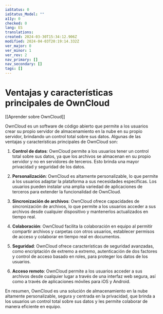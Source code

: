 ```yaml
---
iaStatus: 0
iaStatus_Model: ""
a11y: 0
checked: 0
lang: ES
translations: 
created: 2024-03-30T15:34:12.906Z
modified: 2024-04-03T20:19:14.332Z
ver_major: 0
ver_minor: 1
ver_rev: 2
nav_primary: []
nav_secondary: []
tags: []
---
```

# Ventajas y características principales de OwnCloud

[[Aprender sobre OwnCloud]]

OwnCloud es un software de código abierto que permite a los usuarios crear su propio servidor de almacenamiento en la nube en su propio servidor, brindando un control total sobre sus datos. Algunas de las ventajas y características principales de OwnCloud son:

1. **Control de datos**: OwnCloud permite a los usuarios tener un control total sobre sus datos, ya que los archivos se almacenan en su propio servidor y no en servidores de terceros. Esto brinda una mayor privacidad y seguridad de los datos.

2. **Personalización**: OwnCloud es altamente personalizable, lo que permite a los usuarios adaptar la plataforma a sus necesidades específicas. Los usuarios pueden instalar una amplia variedad de aplicaciones de terceros para extender la funcionalidad de OwnCloud.

3. **Sincronización de archivos**: OwnCloud ofrece capacidades de sincronización de archivos, lo que permite a los usuarios acceder a sus archivos desde cualquier dispositivo y mantenerlos actualizados en tiempo real.

4. **Colaboración**: OwnCloud facilita la colaboración en equipo al permitir compartir archivos y carpetas con otros usuarios, establecer permisos de acceso y colaborar en tiempo real en documentos.

5. **Seguridad**: OwnCloud ofrece características de seguridad avanzadas, como encriptación de extremo a extremo, autenticación de dos factores y control de acceso basado en roles, para proteger los datos de los usuarios.

6. **Acceso remoto**: OwnCloud permite a los usuarios acceder a sus archivos desde cualquier lugar a través de una interfaz web segura, así como a través de aplicaciones móviles para iOS y Android.

En resumen, OwnCloud es una solución de almacenamiento en la nube altamente personalizable, segura y centrada en la privacidad, que brinda a los usuarios un control total sobre sus datos y les permite colaborar de manera eficiente en equipo.
